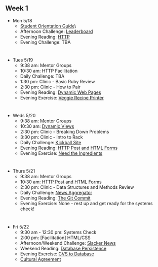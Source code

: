 ## Week 1

* Mon 5/18
  - [Student Orientation Guide](https://horizon.launchacademy.com/lessons/student-orientation-guide)\
  - Afternoon Challenge: [Leaderboard](https://horizon.launchacademy.com/lessons/leaderboard)
  - Evening Reading: [HTTP](https://horizon.launchacademy.com/lessons/http)
  - Evening Challenge: TBA

#
* Tues 5/19
  - 9:38 am: Mentor Groups
  - 10:30 am: HTTP Facilitation
  - Daily Challenge: TBA
  - 1:30 pm: Clinic - Basic Ruby Review
  - 2:30 pm: Clinic - How to Pair
  - Evening Reading: [Dynamic Web Pages](https://horizon.launchacademy.com/lessons/dynamic-web-pages)
  - Evening Exercise: [Veggie Recipe Printer](https://horizon.launchacademy.com/lessons/evening-veggie-recipe-printer)

#
* Weds 5/20
  - 9:38 am: Mentor Groups
  - 10:30 am: [Dynamic Views](https://horizon.launchacademy.com/lessons/dynamic-web-pages)
  - 2:30 pm: Clinic - Breaking Down Problems
  - 3:30 pm: Clinic - Intro to Rack
  - Daily Challenge: [Kickball Site](https://horizon.launchacademy.com/lessons/kickball-site)
  - Evening Reading: [HTTP Post and HTML Forms](https://horizon.launchacademy.com/lessons/http-post-and-html-forms)
  - Evening Exercise: [Need the Ingredients](https://horizon.launchacademy.com/lessons/evening-need-the-ingredients)

#
* Thurs 5/21
  - 9:38 am: Mentor Groups
  - 10:30 am: [HTTP Post and HTML Forms](https://horizon.launchacademy.com/lessons/http-post-and-html-forms)
  - 2:30 pm: Clinic - Data Structures and Methods Review
  - Daily Challenge: [News Aggregator](https://horizon.launchacademy.com/lessons/news-aggregator)
  - Evening Reading: [The Git Commit](https://horizon.launchacademy.com/lessons/git-commit)
  - Evening Exercise: None - rest up and get ready for the systems check!

#
* Fri 5/22
  - 9:30 am - 12:30 pm: Systems Check
  - 2:00 pm: [Facilitation] HTML/CSS
  - Afternoon/Weekend Challenge: [Slacker News](https://horizon.launchacademy.com/lessons/slacker-news)
  - Weekend Reading: [Database Persistence](https://horizon.launchacademy.com/lessons/database-persistence)
  - Evening Exercise: [CVS to Database](https://horizon.launchacademy.com/lessons/evening-csv-to-db)
  - <a href="www.google.com" target="_blank">Cultural Agreement</a>
